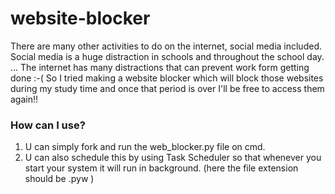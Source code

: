 # website-blocker
There are many other activities to do on the internet, social media included. 
Social media is a huge distraction in schools and throughout the school day. ... The internet has many distractions that can prevent work form getting done :-( 
So I tried making a website blocker which will block those websites during my study time and once that period is over I'll be free to access them again!! 

### How can I use?

1. U can simply fork and run the web_blocker.py file on cmd.
2. U can also schedule this by using Task Scheduler so that whenever you start your system it will run in background. (here the file extension should be .pyw ) 
